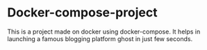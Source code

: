 # Docker-compose-project
This is a project made on docker using docker-compose.
It helps in launching a famous blogging platform ghost in just few seconds.
